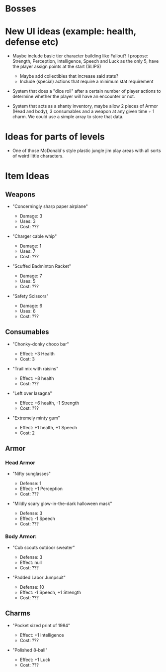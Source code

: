 # Bosses

# New UI ideas (example: health, defense etc)

- Maybe include basic tier character building like Fallout? I propose: Strength, Perception, Intelligence, Speech and Luck as the only 5, have the player assign points at the start (SLIPS)
  - Maybe add collectibles that increase said stats?
  - Include (special) actions that require a minimum stat requirement

- System that does a "dice roll" after a certain number of player actions to determine whether the player will have an encounter or not.

- System that acts as a shanty inventory, maybe allow 2 pieces of Armor (Head and body), 3 consumables and a weapon at any given time + 1 charm. We could use a simple array to store that data.

# Ideas for parts of levels

- One of those McDonald's style plastic jungle jim play areas with all sorts of weird little characters.

# Item Ideas

## Weapons

- "Concerningly sharp paper airplane"
  - Damage: 3
  - Uses: 3
  - Cost: ???

- "Charger cable whip"
  - Damage: 1
  - Uses: 7
  - Cost: ???

- "Scuffed Badminton Racket"
  - Damage: 7
  - Uses: 5
  - Cost: ???

- "Safety Scissors"
  - Damage: 6
  - Uses: 6
  - Cost: ???

## Consumables

- "Chonky-donky choco bar"
  - Effect: +3 Health
  - Cost: 3

- "Trail mix with raisins"
  - Effect: +8 health
  - Cost: ???

- "Left over lasagna"
  - Effect: +6 health, -1 Strength
  - Cost: ???

- "Extremely minty gum"
  - Effect: +1 health, +1 Speech
  - Cost: 2

## Armor

### Head Armor

- "Nifty sunglasses"
  - Defense: 1
  - Effect: +1 Perception
  - Cost: ???

- "Mildly scary glow-in-the-dark halloween mask"
  - Defense: 3
  - Effect: -1 Speech
  - Cost: ???

### Body Armor:

- "Cub scouts outdoor sweater"
  - Defense: 3
  - Effect: null
  - Cost: ???

- "Padded Labor Jumpsuit"
  - Defense: 10
  - Effect: -1 Speech, +1 Strength
  - Cost: ???

## Charms

- "Pocket sized print of 1984"
  - Effect: +1 Intelligence
  - Cost: ???

- "Polished 8-ball"
  - Effect: +1 Luck
  - Cost: ???